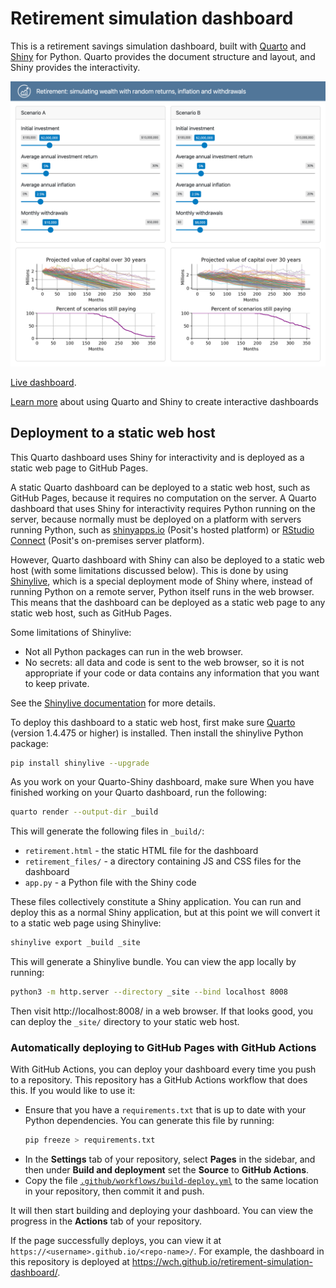 Retirement simulation dashboard
===============================

This is a retirement savings simulation dashboard, built with [Quarto](https://quarto.org/) and [Shiny](https://shiny.posit.co/py/) for Python. Quarto provides the document structure and layout, and Shiny provides the interactivity.

[![Screenshot of retirement simulation dashboard](./retirement-gallery.png)](https://wch.github.io/retirement-simulation-dashboard/)

[Live dashboard](https://wch.github.io/retirement-simulation-dashboard/).

[Learn more](https://quarto.org/docs/dashboards/interactivity/shiny-python/index.html) about using Quarto and Shiny to create interactive dashboards


## Deployment to a static web host

This Quarto dashboard uses Shiny for interactivity and is deployed as a static web page to GitHub Pages.

A static Quarto dashboard can be deployed to a static web host, such as GitHub Pages, because it requires no computation on the server. A Quarto dashboard that uses Shiny for interactivity requires Python running on the server, because
 normally must be deployed on a platform with servers running Python, such as [shinyapps.io](https://www.shinyapps.io/) (Posit's hosted platform) or [RStudio Connect](https://rstudio.com/products/connect/) (Posit's on-premises server platform).

However, Quarto dashboard with Shiny can also be deployed to a static web host (with some limitations discussed below). This is done by using [Shinylive](https://shiny.posit.co/py/docs/shinylive.html), which is a special deployment mode of Shiny where, instead of running Python on a remote server, Python itself runs in the web browser. This means that the dashboard can be deployed as a static web page to any static web host, such as GitHub Pages.

Some limitations of Shinylive:

- Not all Python packages can run in the web browser.
- No secrets: all data and code is sent to the web browser, so it is not appropriate if your code or data contains any information that you want to keep private.

See the [Shinylive documentation](https://shiny.posit.co/py/docs/shinylive.html) for more details.

To deploy this dashboard to a static web host, first make sure [Quarto](https://quarto.org/docs/download/) (version 1.4.475 or higher) is installed. Then install the shinylive Python package:

```bash
pip install shinylive --upgrade
```

As you work on your Quarto-Shiny dashboard, make sure
When you have finished working on your Quarto dashboard, run the following:

```bash
quarto render --output-dir _build
```

This will generate the following files in `_build/`:

- `retirement.html` - the static HTML file for the dashboard
- `retirement_files/` - a directory containing JS and CSS files for the dashboard
- `app.py` - a Python file with the Shiny code

These files collectively constitute a Shiny application. You can run and deploy this as a normal Shiny application, but at this point we will convert it to a static web page using Shinylive:

```bash
shinylive export _build _site
```

This will generate a Shinylive bundle. You can view the app locally by running:

```bash
python3 -m http.server --directory _site --bind localhost 8008
```

Then visit http://localhost:8008/ in a web browser. If that looks good, you can deploy the `_site/` directory to your static web host.


### Automatically deploying to GitHub Pages with GitHub Actions

With GitHub Actions, you can deploy your dashboard every time you push to a repository. This repository has a GitHub Actions workflow that does this. If you would like to use it:

- Ensure that you have a `requirements.txt` that is up to date with your Python dependencies. You can generate this file by running:
    ```bash
    pip freeze > requirements.txt
    ```
- In the **Settings** tab of your repository, select **Pages** in the sidebar, and then under **Build and deployment** set the **Source** to **GitHub Actions**.
- Copy the file [`.github/workflows/build-deploy.yml`](.github/workflows/build-deploy.yml) to the same location in your repository, then commit it and push.

It will then start building and deploying your dashboard. You can view the progress in the **Actions** tab of your repository.

If the page successfully deploys, you can view it at `https://<username>.github.io/<repo-name>/`. For example, the dashboard in this repository is deployed at https://wch.github.io/retirement-simulation-dashboard/.

